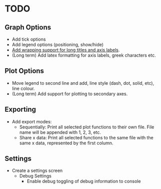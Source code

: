 # TODO
## Graph Options
- Add tick options
- Add legend options (positioning, show/hide)
- [Add wrapping support for long titles and axis labels](https://stackoverflow.com/questions/10351565/how-do-i-fit-long-title).
- (Long term) Add latex formatting for axis labels, greek characters etc.
## Plot Options
- Move legend to second line and add, line style (dash, dot, solid, etc), line colour.
- (Long term) Add support for plotting to secondary axes.
## Exporting
- Add export modes:
  - Sequentially: Print all selected plot functions to their own file. File name will be appended with 1, 2, 3, etc.
  - Share x data: Print all selected functions to the same file with the same x data, represented by the first column.
## Settings
- Create a settings screen
  - Debug Settings
    - Enable debug toggling of debug information to console